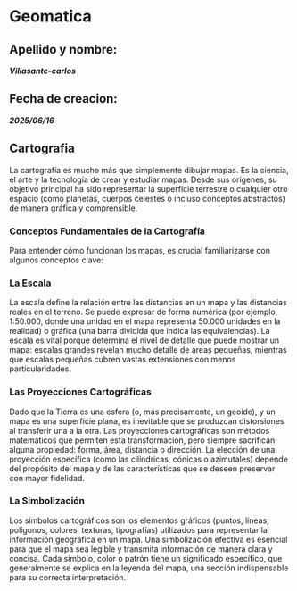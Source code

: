 # Geomatica
## Apellido y nombre:

***Villasante-carlos***

## Fecha de creacion:

***2025/06/16***

## Cartografia

La cartografía es mucho más que simplemente dibujar mapas. Es la ciencia, el arte y la tecnología de crear y estudiar mapas. Desde sus orígenes, su objetivo principal ha sido representar la superficie terrestre o cualquier otro espacio (como planetas, cuerpos celestes o incluso conceptos abstractos) de manera gráfica y comprensible.

### Conceptos Fundamentales de la Cartografía

Para entender cómo funcionan los mapas, es crucial familiarizarse con algunos conceptos clave:

### La Escala

La escala define la relación entre las distancias en un mapa y las distancias reales en el terreno. Se puede expresar de forma numérica (por ejemplo, 1:50.000, donde una unidad en el mapa representa 50.000 unidades en la realidad) o gráfica (una barra dividida que indica las equivalencias). La escala es vital porque determina el nivel de detalle que puede mostrar un mapa: escalas grandes revelan mucho detalle de áreas pequeñas, mientras que escalas pequeñas cubren vastas extensiones con menos particularidades.

### Las Proyecciones Cartográficas

Dado que la Tierra es una esfera (o, más precisamente, un geoide), y un mapa es una superficie plana, es inevitable que se produzcan distorsiones al transferir una a la otra. Las proyecciones cartográficas son métodos matemáticos que permiten esta transformación, pero siempre sacrifican alguna propiedad: forma, área, distancia o dirección. La elección de una proyección específica (como las cilíndricas, cónicas o azimutales) depende del propósito del mapa y de las características que se deseen preservar con mayor fidelidad.

### La Simbolización

Los símbolos cartográficos son los elementos gráficos (puntos, líneas, polígonos, colores, texturas, tipografías) utilizados para representar la información geográfica en un mapa. Una simbolización efectiva es esencial para que el mapa sea legible y transmita información de manera clara y concisa. Cada símbolo, color o patrón tiene un significado específico, que generalmente se explica en la leyenda del mapa, una sección indispensable para su correcta interpretación.